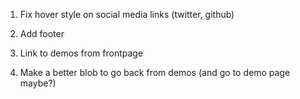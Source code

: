 1. Fix hover style on social media links (twitter, github)

1. Add footer

1. Link to demos from frontpage

1. Make a better blob to go back from demos (and go to demo page maybe?)
